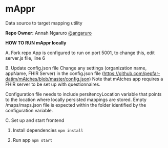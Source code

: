 # mAppr
Data source to target mapping utility

**Repo Owner:** Annah Ngaruro [@angaruro](https://github.com/angaruro)

**HOW TO RUN mAppr locally**

A. Fork repo
App is configured to run on port 5001, to change this, edit server.js file, line 6

B. Update config.json file
Change any settings (organization name, appName, FHIR Server) in the config.json file (https://github.com/pepfar-datim/mAtches/blob/master/config.json)
Note that mAtches app requires a FHIR server to be set up with questionnaires.

Configuration file needs to include persitencyLocation variable that points to the location where locally persisted mappings are stored. Empty /maps/maps.json file is expected within the folder identified by the configuration variable.

C. Set up and start frontend
<br/>


1. Install dependencies
`npm install`

2. Run app
`npm start`

